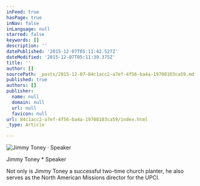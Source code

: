 ```yaml
---
inFeed: true
hasPage: true
inNav: false
inLanguage: null
starred: false
keywords: []
description: ''
datePublished: '2015-12-07T05:11:42.527Z'
dateModified: '2015-12-07T05:11:39.375Z'
title: ''
author: []
sourcePath: _posts/2015-12-07-84c1acc2-a7ef-4f56-ba4a-19708103ca59.md
published: true
authors: []
publisher:
  name: null
  domain: null
  url: null
  favicon: null
url: 84c1acc2-a7ef-4f56-ba4a-19708103ca59/index.html
_type: Article

---
```

![Jimmy Toney · Speaker](https://the-grid-user-content.s3-us-west-2.amazonaws.com/1886ee71-2164-4398-92ff-7262ec9b75d4.png)

Jimmy Toney \* Speaker

Not only is Jimmy Toney a successful two-time church planter, he also serves as the North American Missions director for the UPCI.